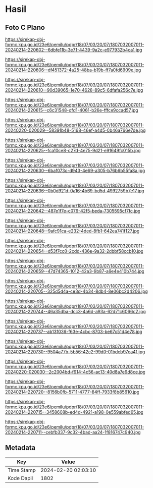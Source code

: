 # Hasil

## Foto C Plano

https://sirekap-obj-formc.kpu.go.id/23e6/pemilu/pdpr/18/07/03/20/07/1807032007011-20240214-220602--6dbfe11b-3e71-4439-9a2c-e977932b4ca1.jpg

https://sirekap-obj-formc.kpu.go.id/23e6/pemilu/pdpr/18/07/03/20/07/1807032007011-20240214-220606--df451372-4a25-48ba-b19b-ff7a0fd6909e.jpg

https://sirekap-obj-formc.kpu.go.id/23e6/pemilu/pdpr/18/07/03/20/07/1807032007011-20240214-220610--90d39065-1e70-4628-89c5-6dfafa256c7e.jpg

https://sirekap-obj-formc.kpu.go.id/23e6/pemilu/pdpr/18/07/03/20/07/1807032007011-20240214-220615--c6c31548-dfd1-4061-b26e-fffce9ccad57.jpg

https://sirekap-obj-formc.kpu.go.id/23e6/pemilu/pdpr/18/07/03/20/07/1807032007011-20240220-020029--58391b48-5168-46ef-a4d5-0b46a766e7de.jpg

https://sirekap-obj-formc.kpu.go.id/23e6/pemilu/pdpr/18/07/03/20/07/1807032007011-20240214-220625--fca10ce8-c27d-4e75-9d21-e91649fc015b.jpg

https://sirekap-obj-formc.kpu.go.id/23e6/pemilu/pdpr/18/07/03/20/07/1807032007011-20240214-220630--6baf073c-d943-4e69-a305-b76b6b55fa8a.jpg

https://sirekap-obj-formc.kpu.go.id/23e6/pemilu/pdpr/18/07/03/20/07/1807032007011-20240214-220636--0b0d921d-0a16-4b69-bd5d-4992759b7e17.jpg

https://sirekap-obj-formc.kpu.go.id/23e6/pemilu/pdpr/18/07/03/20/07/1807032007011-20240214-220642--487e1f7e-c076-42f5-beda-7305595cf7fc.jpg

https://sirekap-obj-formc.kpu.go.id/23e6/pemilu/pdpr/18/07/03/20/07/1807032007011-20240214-220648--9afc91ca-e232-4ded-8fb1-642ea741f127.jpg

https://sirekap-obj-formc.kpu.go.id/23e6/pemilu/pdpr/18/07/03/20/07/1807032007011-20240214-220654--d53f7cc0-2cdd-436e-9a32-2dbbf58ccb10.jpg

https://sirekap-obj-formc.kpu.go.id/23e6/pemilu/pdpr/18/07/03/20/07/1807032007011-20240214-220659--47d74365-1012-42a3-9b87-a6e4e410b744.jpg

https://sirekap-obj-formc.kpu.go.id/23e6/pemilu/pdpr/18/07/03/20/07/1807032007011-20240214-220705--325d5d4a-ce3d-4b34-8db4-8e06bc2d4206.jpg

https://sirekap-obj-formc.kpu.go.id/23e6/pemilu/pdpr/18/07/03/20/07/1807032007011-20240214-220744--46a35dba-dcc3-4a6d-a93a-62d71c6066c2.jpg

https://sirekap-obj-formc.kpu.go.id/23e6/pemilu/pdpr/18/07/03/20/07/1807032007011-20240214-220737--ab131036-f63e-4cbc-8703-be67c51d4e78.jpg

https://sirekap-obj-formc.kpu.go.id/23e6/pemilu/pdpr/18/07/03/20/07/1807032007011-20240214-220730--9504a77b-5b56-42c2-99d0-01bdcb97ca41.jpg

https://sirekap-obj-formc.kpu.go.id/23e6/pemilu/pdpr/18/07/03/20/07/1807032007011-20240220-020030--2c2004bd-f914-4c56-ac13-40d8a7e9d8ce.jpg

https://sirekap-obj-formc.kpu.go.id/23e6/pemilu/pdpr/18/07/03/20/07/1807032007011-20240214-220720--8156b0fb-5711-4777-84ff-7933f8b85610.jpg

https://sirekap-obj-formc.kpu.go.id/23e6/pemilu/pdpr/18/07/03/20/07/1807032007011-20240214-220715--3458608b-ed4d-4921-a198-0e559abfed65.jpg

https://sirekap-obj-formc.kpu.go.id/23e6/pemilu/pdpr/18/07/03/20/07/1807032007011-20240214-220711--cebfb337-9c32-4bad-aa24-1f816747c940.jpg


## Metadata

| Key        | Value               |
| ---------- | ------------------- |
| Time Stamp | 2024-02-20 02:03:10 |
| Kode Dapil | 1802                |



